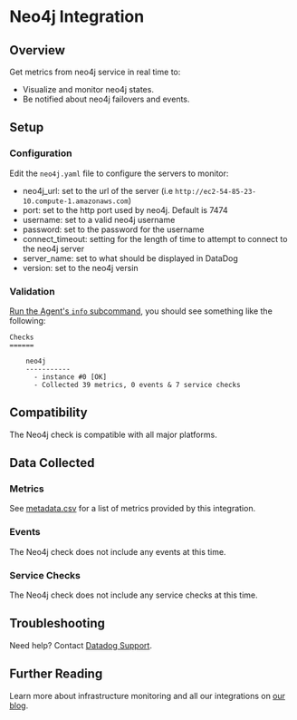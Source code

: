 # Neo4j Integration

## Overview

Get metrics from neo4j service in real time to:

* Visualize and monitor neo4j states.
* Be notified about neo4j failovers and events.

## Setup

### Configuration

Edit the `neo4j.yaml` file to configure the servers to monitor:

* neo4j_url: set to the url of the server (i.e `http://ec2-54-85-23-10.compute-1.amazonaws.com`)
* port: set to the http port used by neo4j. Default is 7474
* username: set to a valid neo4j username
* password: set to the password for the username
* connect_timeout: setting for the length of time to attempt to connect to the neo4j server
* server_name: set to what should be displayed in DataDog
* version: set to the neo4j versin

### Validation

[Run the Agent's `info` subcommand][1], you should see something like the following:

    Checks
    ======

        neo4j
        -----------
          - instance #0 [OK]
          - Collected 39 metrics, 0 events & 7 service checks

## Compatibility

The Neo4j check is compatible with all major platforms.

## Data Collected
### Metrics
See [metadata.csv][2] for a list of metrics provided by this integration.

### Events
The Neo4j check does not include any events at this time.

### Service Checks
The Neo4j check does not include any service checks at this time.

## Troubleshooting
Need help? Contact [Datadog Support][3].

## Further Reading

Learn more about infrastructure monitoring and all our integrations on [our blog][4].


[1]: https://docs.datadoghq.com/agent/faq/agent-status-and-information/
[2]: https://github.com/DataDog/integrations-extras/blob/master/neo4j/metadata.csv
[3]: http://docs.datadoghq.com/help/
[4]: https://www.datadoghq.com/blog/
